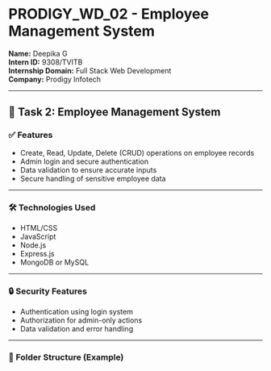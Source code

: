 # PRODIGY_WD_02 - Employee Management System

**Name:** Deepika G  
**Intern ID:** 9308/TVITB  
**Internship Domain:** Full Stack Web Development  
**Company:** Prodigy Infotech

---

## 🧩 Task 2: Employee Management System

### ✅ Features
- Create, Read, Update, Delete (CRUD) operations on employee records
- Admin login and secure authentication
- Data validation to ensure accurate inputs
- Secure handling of sensitive employee data

---

### 🛠 Technologies Used
- HTML/CSS
- JavaScript
- Node.js
- Express.js
- MongoDB or MySQL

---

### 🔒 Security Features
- Authentication using login system
- Authorization for admin-only actions
- Data validation and error handling

---

### 📁 Folder Structure (Example)

